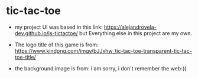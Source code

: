 # tic-tac-toe
- my project UI was based in this link: https://alejandrovela-dev.github.io/js-tictactoe/ but Everything else in this project are my own.

- The logo title of this game is from: https://www.kindpng.com/imgv/bJJxhw_tic-tac-toe-transparent-tic-tac-toe-title/

- the background image is from: i am sorry, i don't remember the web:((


